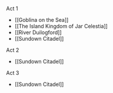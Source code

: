 Act 1

- [[Goblina on the Sea]]
- [[The Island Kingdom of Jar Celestia]]
- [[River Duilogford]]
- [[Sundown Citadel]]

Act 2

- [[Sundown Citadel]]


Act 3

- [[Sundown Citadel]]
